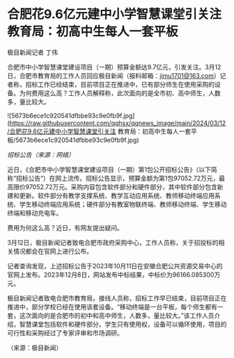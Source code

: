 # 合肥花9.6亿元建中小学智慧课堂引关注 教育局：初高中生每人一套平板

极目新闻记者 丁伟

合肥市中小学智慧课堂建设项目（一期）预算金额达9.7亿元，引发关注。3月12日，合肥市教育局的工作人员回应极目新闻（报料邮箱：jimu1701@163.com）记者称，招标工作已经结束，目前项目正在推进中，已有部分师生在使用采购的设备。为何费用这么高？工作人员解释称，此次面向的是全市初、高中师生，人数多，量比较大。

![5673b6ece1c920541dfbbe93c9e0fb9f.jpg](https://raw.githubusercontent.com/qqhsx/qqnews_image/main/2024/03/12/合肥花9.6亿元建中小学智慧课堂引关注 教育局：初高中生每人一套平板/5673b6ece1c920541dfbbe93c9e0fb9f.jpg)

_招标公告（来源：网络）_

近日，《合肥市中小学智慧课堂建设项目（一期）第1包公开招标公告》（以下简称“招标公告”）在网上流传。招标公告显示，预算金额为第1包97052.72万元，最高限价97052.72万元。采购内容包含软件部分和硬件部分，其中软件部分包含新建和更新。软件部分有教学支撑系统、教学互动应用系统、教师移动终端应用系统、学生移动终端应用系统；硬件部分有教室物联终端、教师移动终端、学生移动终端和移动充电车。

费用为何这么高？近日，有网友提出疑问。

3月12日，极目新闻记者致电合肥市政府采购中心，工作人员称，关于招投标的相关情况都会在官网上进行公布。

记者查询发现，上述招标公告于2023年10月11日在安徽合肥公共资源交易中心的官网上发布。2023年12月8日，网站发布中标结果，中标价为96166.085300万元。

极目新闻记者致电合肥市教育局，接线人员称，招标工作早已结束，目前项目正在推进中，部分学校已经在使用该套设备。“移动终端是一台平板，每个师生都有一套，这次面向的是合肥市的初中和高中师生，人数多，量比较大。”该工作人员介绍，智慧课堂包括软件和硬件部分，学生只有使用权，设备可以循环使用，项目的可行性和采购经过了专家评审和市场调研。

（来源：极目新闻）

